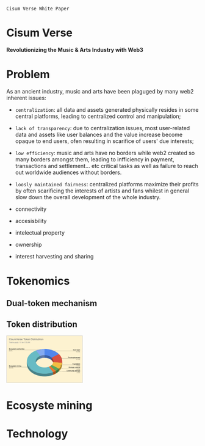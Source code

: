 `Cisum Verse White Paper`

# Cisum Verse
**Revolutionizing the Music & Arts Industry with Web3**


# Problem

As an ancient industry, music and arts have been plaguged by many web2 inherent issues:
- `centralization`: all data and assets generated physically resides in some central platforms, leading to centralized control and manipulation;
- `lack of transparency`: due to centralization issues, most user-related data and assets like user balances and the value increase become opaque to end users, ofen resulting in scarifice of users' due interests;
- `low efficiency`: music and arts have no borders while web2 created so many borders amongst them, leading to infficiency in payment, transactions and settlement... etc critical tasks as well as failure to reach out worldwide audiences without borders.
- `loosly maintained fairness`: centralized platforms maximize their profits by often scarificing the interests of artists and fans whilest in general slow down the overall development of the whole industry.

- connectivity
- accesisbility
- intelectual property
- ownership
- interest harvesting and sharing

# Tokenomics

## Dual-token mechanism

## Token distribution
<img src="./resources/csm-token-distribution.png" width=200 />

# Ecosyste mining

# Technology

